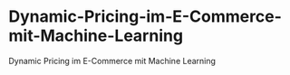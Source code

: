 # Dynamic-Pricing-im-E-Commerce-mit-Machine-Learning
Dynamic Pricing im E-Commerce mit Machine Learning

